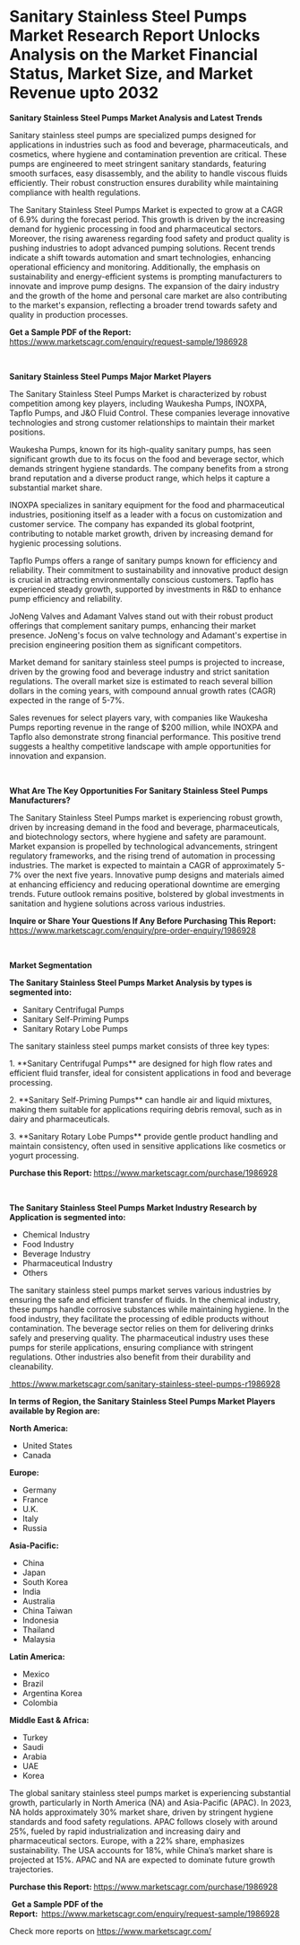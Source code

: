 <p><h1>Sanitary Stainless Steel Pumps Market Research Report Unlocks Analysis on the Market Financial Status, Market Size, and Market Revenue upto 2032</h1></p><p><strong>Sanitary Stainless Steel Pumps Market Analysis and Latest Trends</strong></p>
<p><p>Sanitary stainless steel pumps are specialized pumps designed for applications in industries such as food and beverage, pharmaceuticals, and cosmetics, where hygiene and contamination prevention are critical. These pumps are engineered to meet stringent sanitary standards, featuring smooth surfaces, easy disassembly, and the ability to handle viscous fluids efficiently. Their robust construction ensures durability while maintaining compliance with health regulations.</p><p>The Sanitary Stainless Steel Pumps Market is expected to grow at a CAGR of 6.9% during the forecast period. This growth is driven by the increasing demand for hygienic processing in food and pharmaceutical sectors. Moreover, the rising awareness regarding food safety and product quality is pushing industries to adopt advanced pumping solutions. Recent trends indicate a shift towards automation and smart technologies, enhancing operational efficiency and monitoring. Additionally, the emphasis on sustainability and energy-efficient systems is prompting manufacturers to innovate and improve pump designs. The expansion of the dairy industry and the growth of the home and personal care market are also contributing to the market's expansion, reflecting a broader trend towards safety and quality in production processes.</p></p>
<p><strong>Get a Sample PDF of the Report:&nbsp;</strong> <a href="https://www.marketscagr.com/enquiry/request-sample/1986928?utm_campaign=2012&utm_medium=2&utm_source=Github&utm_content=ia&utm_term=02032025&utm_id=sanitary-stainless-steel-pumps">https://www.marketscagr.com/enquiry/request-sample/1986928</a></p>
<p>&nbsp;</p>
<p><strong>Sanitary Stainless Steel Pumps Major Market Players</strong></p>
<p><p>The Sanitary Stainless Steel Pumps Market is characterized by robust competition among key players, including Waukesha Pumps, INOXPA, Tapflo Pumps, and J&O Fluid Control. These companies leverage innovative technologies and strong customer relationships to maintain their market positions.</p><p>Waukesha Pumps, known for its high-quality sanitary pumps, has seen significant growth due to its focus on the food and beverage sector, which demands stringent hygiene standards. The company benefits from a strong brand reputation and a diverse product range, which helps it capture a substantial market share.</p><p>INOXPA specializes in sanitary equipment for the food and pharmaceutical industries, positioning itself as a leader with a focus on customization and customer service. The company has expanded its global footprint, contributing to notable market growth, driven by increasing demand for hygienic processing solutions.</p><p>Tapflo Pumps offers a range of sanitary pumps known for efficiency and reliability. Their commitment to sustainability and innovative product design is crucial in attracting environmentally conscious customers. Tapflo has experienced steady growth, supported by investments in R&D to enhance pump efficiency and reliability.</p><p>JoNeng Valves and Adamant Valves stand out with their robust product offerings that complement sanitary pumps, enhancing their market presence. JoNeng's focus on valve technology and Adamant's expertise in precision engineering position them as significant competitors.</p><p>Market demand for sanitary stainless steel pumps is projected to increase, driven by the growing food and beverage industry and strict sanitation regulations. The overall market size is estimated to reach several billion dollars in the coming years, with compound annual growth rates (CAGR) expected in the range of 5-7%.</p><p>Sales revenues for select players vary, with companies like Waukesha Pumps reporting revenue in the range of $200 million, while INOXPA and Tapflo also demonstrate strong financial performance. This positive trend suggests a healthy competitive landscape with ample opportunities for innovation and expansion.</p></p>
<p>&nbsp;</p>
<p><strong>What Are The Key Opportunities For Sanitary Stainless Steel Pumps Manufacturers?</strong></p>
<p><p>The Sanitary Stainless Steel Pumps market is experiencing robust growth, driven by increasing demand in the food and beverage, pharmaceuticals, and biotechnology sectors, where hygiene and safety are paramount. Market expansion is propelled by technological advancements, stringent regulatory frameworks, and the rising trend of automation in processing industries. The market is expected to maintain a CAGR of approximately 5-7% over the next five years. Innovative pump designs and materials aimed at enhancing efficiency and reducing operational downtime are emerging trends. Future outlook remains positive, bolstered by global investments in sanitation and hygiene solutions across various industries.</p></p>
<p><strong>Inquire or Share Your Questions If Any Before Purchasing This Report:</strong> <a href="https://www.marketscagr.com/enquiry/pre-order-enquiry/1986928?utm_campaign=2012&utm_medium=2&utm_source=Github&utm_content=ia&utm_term=02032025&utm_id=sanitary-stainless-steel-pumps">https://www.marketscagr.com/enquiry/pre-order-enquiry/1986928</a></p>
<p>&nbsp;</p>
<p><strong>Market Segmentation</strong></p>
<p><strong>The Sanitary Stainless Steel Pumps Market Analysis by types is segmented into:</strong></p>
<p><ul><li>Sanitary Centrifugal Pumps</li><li>Sanitary Self-Priming Pumps</li><li>Sanitary Rotary Lobe Pumps</li></ul></p>
<p><p>The sanitary stainless steel pumps market consists of three key types: </p><p>1. **Sanitary Centrifugal Pumps** are designed for high flow rates and efficient fluid transfer, ideal for consistent applications in food and beverage processing. </p><p>2. **Sanitary Self-Priming Pumps** can handle air and liquid mixtures, making them suitable for applications requiring debris removal, such as in dairy and pharmaceuticals. </p><p>3. **Sanitary Rotary Lobe Pumps** provide gentle product handling and maintain consistency, often used in sensitive applications like cosmetics or yogurt processing.</p></p>
<p><strong>Purchase this Report:&nbsp;</strong><a href="https://www.marketscagr.com/purchase/1986928?utm_campaign=2012&utm_medium=2&utm_source=Github&utm_content=ia&utm_term=02032025&utm_id=sanitary-stainless-steel-pumps">https://www.marketscagr.com/purchase/1986928</a></p>
<p>&nbsp;</p>
<p><strong>The Sanitary Stainless Steel Pumps Market Industry Research by Application is segmented into:</strong></p>
<p><ul><li>Chemical Industry</li><li>Food Industry</li><li>Beverage Industry</li><li>Pharmaceutical Industry</li><li>Others</li></ul></p>
<p><p>The sanitary stainless steel pumps market serves various industries by ensuring the safe and efficient transfer of fluids. In the chemical industry, these pumps handle corrosive substances while maintaining hygiene. In the food industry, they facilitate the processing of edible products without contamination. The beverage sector relies on them for delivering drinks safely and preserving quality. The pharmaceutical industry uses these pumps for sterile applications, ensuring compliance with stringent regulations. Other industries also benefit from their durability and cleanability.</p></p>
<p><a href="https://www.marketscagr.com/sanitary-stainless-steel-pumps-r1986928?utm_campaign=2012&utm_medium=2&utm_source=Github&utm_content=ia&utm_term=02032025&utm_id=sanitary-stainless-steel-pumps">&nbsp;https://www.marketscagr.com/sanitary-stainless-steel-pumps-r1986928</a></p>
<p><strong>In terms of Region, the Sanitary Stainless Steel Pumps Market Players available by Region are:</strong></p>
<p>
    <p> <strong> North America: </strong>
        <ul>
            <li>United States</li>
            <li>Canada</li>
        </ul>
        </p> 
    <p> <strong> Europe: </strong>
        <ul>
            <li>Germany</li>
            <li>France</li>
            <li>U.K.</li>
            <li>Italy</li>
            <li>Russia</li>
        </ul>
        </p> 
    <p> <strong> Asia-Pacific: </strong>
        <ul>
            <li>China</li>
            <li>Japan</li>
            <li>South Korea</li>
            <li>India</li>
            <li>Australia</li>
            <li>China Taiwan</li>
            <li>Indonesia</li>
            <li>Thailand</li>
            <li>Malaysia</li>
        </ul>
        </p> 
    <p> <strong> Latin America: </strong>
        <ul>
            <li>Mexico</li>
            <li>Brazil</li>
            <li>Argentina Korea</li>
            <li>Colombia</li>
        </ul>
        </p> 
    <p> <strong> Middle East & Africa: </strong>
        <ul>
            <li>Turkey</li>
            <li>Saudi</li>
            <li>Arabia</li>
            <li>UAE</li>
            <li>Korea</li>
        </ul>
    </p>
    </p>
<p><p>The global sanitary stainless steel pumps market is experiencing substantial growth, particularly in North America (NA) and Asia-Pacific (APAC). In 2023, NA holds approximately 30% market share, driven by stringent hygiene standards and food safety regulations. APAC follows closely with around 25%, fueled by rapid industrialization and increasing dairy and pharmaceutical sectors. Europe, with a 22% share, emphasizes sustainability. The USA accounts for 18%, while China’s market share is projected at 15%. APAC and NA are expected to dominate future growth trajectories.</p></p>
<p><strong>Purchase this Report: </strong><a href="https://www.marketscagr.com/purchase/1986928?utm_campaign=2012&utm_medium=2&utm_source=Github&utm_content=ia&utm_term=02032025&utm_id=sanitary-stainless-steel-pumps">https://www.marketscagr.com/purchase/1986928</a></p>
<p>&nbsp;<strong>Get a Sample PDF of the Report:&nbsp;&nbsp;</strong><a href="https://www.marketscagr.com/enquiry/request-sample/1986928?utm_campaign=2012&utm_medium=2&utm_source=Github&utm_content=ia&utm_term=02032025&utm_id=sanitary-stainless-steel-pumps">https://www.marketscagr.com/enquiry/request-sample/1986928</a></p>
<p><strong></strong></p>
<p>Check more reports on <a href="https://www.marketscagr.com/?utm_campaign=2012&utm_medium=2&utm_source=Github&utm_content=ia&utm_term=02032025&utm_id=sanitary-stainless-steel-pumps">https://www.marketscagr.com/</a></p>